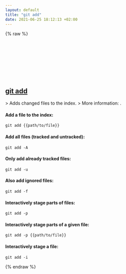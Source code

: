 ```yaml
---
layout: default
title: "git add"
date: 2021-06-25 18:12:13 +02:00
---
```

{% raw %}
<h2 id="git-add">
  <a href="/en/common/git-add.html">git add</a> <a href="#git-add"><svg class="icon">
    <use href="/assets/images/unicode_sprite.svg#link" />
  </svg></a>
</h2>
> Adds changed files to the index.
> More information: <https://git-scm.com/docs/git-add>.

#### Add a file to the index:
```shell
git add {{path/to/file}}
```
#### Add all files (tracked and untracked):
```shell
git add -A
```
#### Only add already tracked files:
```shell
git add -u
```
#### Also add ignored files:
```shell
git add -f
```
#### Interactively stage parts of files:
```shell
git add -p
```
#### Interactively stage parts of a given file:
```shell
git add -p {{path/to/file}}
```
#### Interactively stage a file:
```shell
git add -i
```
{% endraw %}